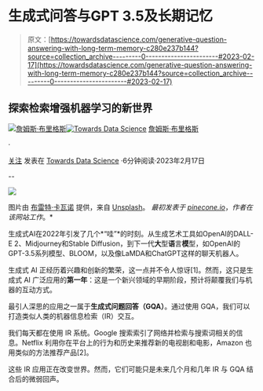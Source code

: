 # 生成式问答与GPT 3.5及长期记忆

> 原文：[https://towardsdatascience.com/generative-question-answering-with-long-term-memory-c280e237b144?source=collection_archive---------0-----------------------#2023-02-17](https://towardsdatascience.com/generative-question-answering-with-long-term-memory-c280e237b144?source=collection_archive---------0-----------------------#2023-02-17)

## 探索检索增强机器学习的新世界

[](https://jamescalam.medium.com/?source=post_page-----c280e237b144--------------------------------)[![詹姆斯·布里格斯](../Images/cb34b7011748e4d8607b7ff4a8510a93.png)](https://jamescalam.medium.com/?source=post_page-----c280e237b144--------------------------------)[](https://towardsdatascience.com/?source=post_page-----c280e237b144--------------------------------)[![Towards Data Science](../Images/a6ff2676ffcc0c7aad8aaf1d79379785.png)](https://towardsdatascience.com/?source=post_page-----c280e237b144--------------------------------) [詹姆斯·布里格斯](https://jamescalam.medium.com/?source=post_page-----c280e237b144--------------------------------)

·

[关注](https://medium.com/m/signin?actionUrl=https%3A%2F%2Fmedium.com%2F_%2Fsubscribe%2Fuser%2Fb9d77a4ca1d1&operation=register&redirect=https%3A%2F%2Ftowardsdatascience.com%2Fgenerative-question-answering-with-long-term-memory-c280e237b144&user=James+Briggs&userId=b9d77a4ca1d1&source=post_page-b9d77a4ca1d1----c280e237b144---------------------post_header-----------) 发表在 [Towards Data Science](https://towardsdatascience.com/?source=post_page-----c280e237b144--------------------------------) ·6分钟阅读·2023年2月17日

--

[](https://medium.com/m/signin?actionUrl=https%3A%2F%2Fmedium.com%2F_%2Fbookmark%2Fp%2Fc280e237b144&operation=register&redirect=https%3A%2F%2Ftowardsdatascience.com%2Fgenerative-question-answering-with-long-term-memory-c280e237b144&source=-----c280e237b144---------------------bookmark_footer-----------)![](../Images/c5e51b39e15d83cb4ab0c9ed3580abef.png)

图片由 [布雷特·卡瓦诺](https://unsplash.com/@bretkavanaugh?utm_source=medium&utm_medium=referral) 提供，来自 [Unsplash](https://unsplash.com/?utm_source=medium&utm_medium=referral)。 *最初发表于* [*pinecone.io*](https://www.pinecone.io/learn/openai-gen-qa/)，*作者在该网站工作*。*

生成式AI在2022年引发了几个*“哇”*的时刻。从生成艺术工具如OpenAI的DALL-E 2、Midjourney和Stable Diffusion，到下一代**大**型**语**言**模**型，如OpenAI的GPT-3.5系列模型、BLOOM，以及像LaMDA和ChatGPT这样的聊天机器人。

生成式 AI 正经历着兴趣和创新的繁荣，这一点并不令人惊讶[1]。然而，这只是生成式 AI 广泛应用的**第一年**：这是一个新兴领域的早期阶段，预计将颠覆我们与机器的互动方式。

最引人深思的应用之一属于**生成式问题回答（GQA）**。通过使用 GQA，我们可以打造类似人类的机器信息检索（IR）交互。

我们每天都在使用 IR 系统。Google 搜索索引了网络并检索与搜索词相关的信息。Netflix 利用你在平台上的行为和历史来推荐新的电视剧和电影，Amazon 也用类似的方法推荐产品[2]。

这些 IR 应用正在改变世界。然而，它们可能只是未来几个月和几年 IR 与 GQA 结合后的微弱回声。
